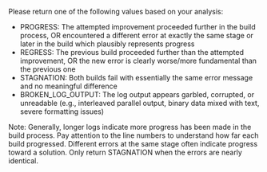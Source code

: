 Please return one of the following values based on your analysis:
- PROGRESS: The attempted improvement proceeded further in the build process, OR encountered a different error at exactly the same stage or later in the build which plausibly represents progress
- REGRESS: The previous build proceeded further than the attempted improvement, OR the new error is clearly worse/more fundamental than the previous one
- STAGNATION: Both builds fail with essentially the same error message and no meaningful difference
- BROKEN_LOG_OUTPUT: The log output appears garbled, corrupted, or unreadable (e.g., interleaved parallel output, binary data mixed with text, severe formatting issues)

Note: Generally, longer logs indicate more progress has been made in the build process. Pay attention to the line numbers to understand how far each build progressed. Different errors at the same stage often indicate progress toward a solution. Only return STAGNATION when the errors are nearly identical.